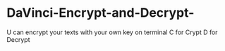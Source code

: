 # DaVinci-Encrypt-and-Decrypt-
U can encrypt your texts with your own key on terminal
C for Crypt D for Decrypt

